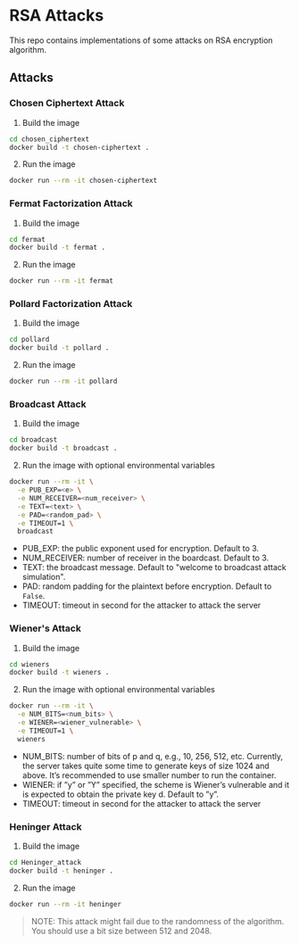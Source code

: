 # RSA Attacks

This repo contains implementations of some attacks on RSA encryption algorithm.

## Attacks

### Chosen Ciphertext Attack

1. Build the image

```sh
cd chosen_ciphertext
docker build -t chosen-ciphertext .
```

2. Run the image

```sh
docker run --rm -it chosen-ciphertext
```

### Fermat Factorization Attack

1. Build the image

```sh
cd fermat
docker build -t fermat .
```

2. Run the image

```sh
docker run --rm -it fermat
```

### Pollard Factorization Attack

1. Build the image

```sh
cd pollard
docker build -t pollard .
```

2. Run the image

```sh
docker run --rm -it pollard
```

### Broadcast Attack

1. Build the image

```sh
cd broadcast
docker build -t broadcast .
```

2. Run the image with optional environmental variables
```sh
docker run --rm -it \
  -e PUB_EXP=<e> \
  -e NUM_RECEIVER=<num_receiver> \
  -e TEXT=<text> \
  -e PAD=<random_pad> \
  -e TIMEOUT=1 \
  broadcast
```
 - PUB_EXP: the public exponent used for encryption. Default to 3.
 - NUM_RECEIVER: number of receiver in the boardcast. Default to 3.
 - TEXT: the broadcast message. Default to "welcome to broadcast attack simulation".
 - PAD: random padding for the plaintext before encryption. Default to `False`.
 - TIMEOUT: timeout in second for the attacker to attack the server

### Wiener's Attack

1. Build the image

```sh
cd wieners
docker build -t wieners .
```

2. Run the image with optional environmental variables
```sh
docker run --rm -it \
  -e NUM_BITS=<num_bits> \
  -e WIENER=<wiener_vulnerable> \
  -e TIMEOUT=1 \
  wieners
```
 - NUM_BITS: number of bits of p and q, e.g., 10, 256, 512, etc. Currently,
the server takes quite some time to generate keys of size 1024 and
above. It’s recommended to use smaller number to run the container.
 - WIENER: if ”y” or ”Y” specified, the scheme is Wiener’s vulnerable
and it is expected to obtain the private key d. Default to ”y”.
 - TIMEOUT: timeout in second for the attacker to attack the server

### Heninger Attack

1. Build the image

```sh
cd Heninger_attack
docker build -t heninger .
```

2. Run the image

```sh
docker run --rm -it heninger
```

> NOTE: This attack might fail due to the randomness of the algorithm. You should use a bit size between 512 and 2048.
